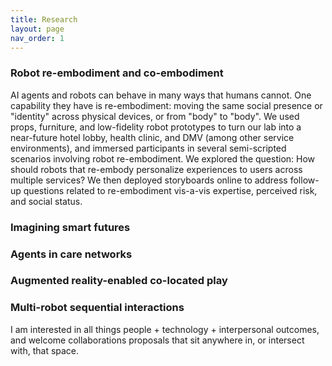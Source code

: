 ```yaml
---
title: Research
layout: page
nav_order: 1
---
```


### Robot re-embodiment and co-embodiment

AI agents and robots can behave in many ways that humans cannot. One capability they have is re-embodiment: moving the same social presence or "identity" across physical devices, or from "body" to "body". We used props, furniture, and low-fidelity robot prototypes to turn our lab into a near-future hotel lobby, health clinic, and DMV (among other service environments), and immersed participants in several semi-scripted scenarios involving robot re-embodiment. We explored the question: How should robots that re-embody personalize experiences to users across multiple services? We then deployed storyboards online to address follow-up questions related to re-embodiment vis-a-vis expertise, perceived risk, and social status.

### Imagining smart futures

### Agents in care networks

### Augmented reality-enabled co-located play

### Multi-robot sequential interactions

I am interested in all things people + technology + interpersonal outcomes, and welcome collaborations proposals that sit anywhere in, or intersect with, that space.
